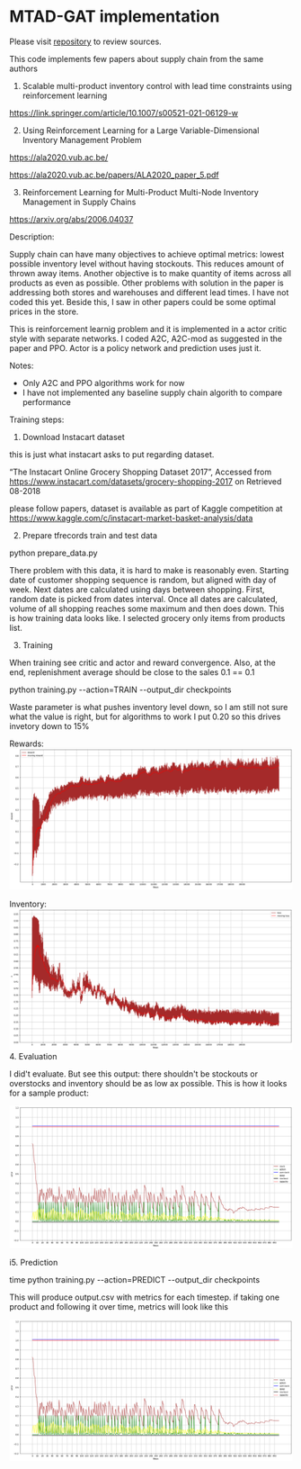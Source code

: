 # MTAD-GAT implementation

Please visit <a href="https://github.com/mangushev/inventory_management">repository</a> to review sources.


This code implements few papers about supply chain from the same authors

1. Scalable multi-product inventory control with lead time constraints using reinforcement learning

https://link.springer.com/article/10.1007/s00521-021-06129-w

2. Using Reinforcement Learning for a Large Variable-Dimensional Inventory Management Problem

https://ala2020.vub.ac.be/

https://ala2020.vub.ac.be/papers/ALA2020_paper_5.pdf

3. Reinforcement Learning for Multi-Product Multi-Node Inventory Management in Supply Chains

https://arxiv.org/abs/2006.04037

Description:

Supply chain can have many objectives to achieve optimal metrics: lowest possible inventory level without having stockouts. This reduces amount of thrown away items. Another objective is to make quantity of items across all products as even as possible. Other problems with solution in the paper is addressing both stores and warehouses and different lead times. I have not coded this yet. Beside this, I saw in other papers could be some optimal prices in the store.   

This is reinforcement learnig problem and it is implemented in a actor critic style with separate networks. I coded A2C, A2C-mod as suggested in the paper and PPO. Actor is a policy network and prediction uses just it.

Notes:

- Only A2C and PPO algorithms work for now
- I have not implemented any baseline supply chain algorith to compare performance

Training steps:

1. Download Instacart dataset

this is just what instacart asks to put regarding dataset.

“The Instacart Online Grocery Shopping Dataset 2017”, Accessed from https://www.instacart.com/datasets/grocery-shopping-2017 on Retrieved 08-2018

please follow papers, dataset is available as part of Kaggle competition at https://www.kaggle.com/c/instacart-market-basket-analysis/data

2. Prepare tfrecords train and test data

python prepare_data.py

There problem with this data, it is hard to make is reasonably even. Starting date of customer shopping sequence is random, but aligned with day of week. Next dates are calculated using days between shopping. First, random date is picked from dates interval. Once all dates are calculated, volume of all shopping reaches some maximum and then does down. This is how training data looks like. I selected grocery only items from products list. 

3. Training

When training see critic and actor and reward convergence. Also, at the end, replenishment average should be close to the sales 0.1 == 0.1

python training.py --action=TRAIN --output_dir checkpoints

Waste parameter is what pushes inventory level down, so I am still not sure what the value is right, but for algorithms to work I put 0.20 so this drives invetory down to 15% 

Rewards: 
![output sample](samples/curves/data_prep-a2c_cell_1_output_0.png "A2C rewards")

Inventory: 
![output sample](samples/curves/data_prep-a2c_cell_6_output_0.png "A2C rewards")
4. Evaluation

I did't evaluate. But see this output: there shouldn't be stockouts or overstocks and inventory should be as low ax possible. This is how it looks for a sample product:

![output sample](samples/curves/data_prep_cell_12_output_0.png "Sample inventory and replenishment dynamics")

i5. Prediction

time python training.py --action=PREDICT --output_dir checkpoints

This will produce output.csv with metrics for each timestep. if taking one product and following it over time, metrics will look like this

![output sample](samples/curves/data_prep_cell_12_output_0.png "Sample inventory and replenishment dynamics")
